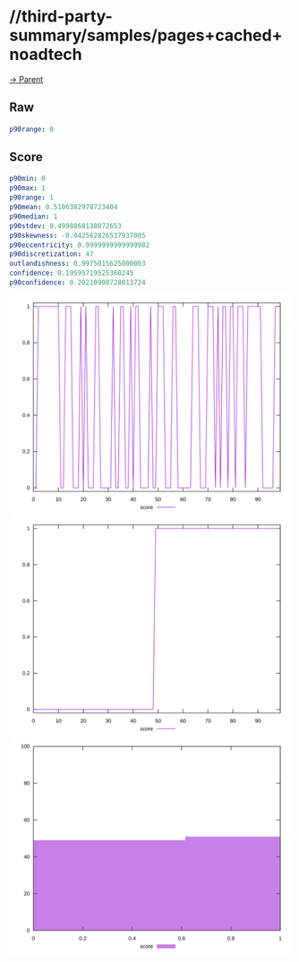 
# //third-party-summary/samples/pages+cached+noadtech

[→ Parent](../..)


## Raw


```yaml
p90range: 0

```


## Score


```yaml
p90min: 0
p90max: 1
p90range: 1
p90mean: 0.5106382978723404
p90median: 1
p90stdev: 0.4998868138072653
p90skewness: -0.042562826537937005
p90eccentricity: 0.9999999999999982
p90discretization: 47
outlandishness: 0.9975015625000003
confidence: 0.19595719525360245
p90confidence: 0.20210908728013724

```

![PLOT: score-values](./score/values.svg)![PLOT: score-sorted](./score/sorted.svg)![PLOT: score-histogram](./score/histogram.svg)